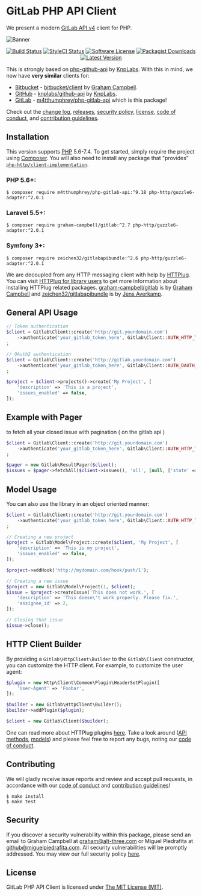 # GitLab PHP API Client

We present a modern [GitLab API v4](https://docs.gitlab.com/ce/api/) client for PHP.

![Banner](https://user-images.githubusercontent.com/2829600/86969006-fc2e3b00-c164-11ea-80b7-8750160a65c4.png)

<p align="center">
<a href="https://github.com/GitLabPHP/Client/actions?query=workflow%3ATests"><img src="https://img.shields.io/github/workflow/status/GitLabPHP/Client/Tests?label=Tests&style=flat-square" alt="Build Status"></img></a>
<a href="https://github.styleci.io/repos/6816335"><img src="https://github.styleci.io/repos/6816335/shield" alt="StyleCI Status"></img></a>
<a href="LICENSE"><img src="https://img.shields.io/badge/license-MIT-brightgreen?style=flat-square" alt="Software License"></img></a>
<a href="https://packagist.org/packages/m4tthumphrey/php-gitlab-api"><img src="https://img.shields.io/packagist/dt/m4tthumphrey/php-gitlab-api?style=flat-square" alt="Packagist Downloads"></img></a>
<a href="https://github.com/GitLabPHP/Client/releases"><img src="https://img.shields.io/github/release/GitLabPHP/Client?style=flat-square" alt="Latest Version"></img></a>
</p>

This is strongly based on [php-github-api](https://github.com/KnpLabs/php-github-api) by [KnpLabs](https://github.com/KnpLabs). With this in mind, we now have **very similar** clients for:

* [Bitbucket](https://bitbucket.org/) - [bitbucket/client](https://packagist.org/packages/bitbucket/client) by [Graham Campbell](https://github.com/GrahamCampbell).
* [GitHub](https://github.com/) - [knplabs/github-api](https://packagist.org/packages/knplabs/github-api) by [KnpLabs](https://github.com/KnpLabs/php-github-api).
* [GitLab](https://gitlab.com/) - [m4tthumphrey/php-gitlab-api](https://packagist.org/packages/m4tthumphrey/php-gitlab-api) which is this package!

Check out the [change log](CHANGELOG.md), [releases](https://github.com/GitLabPHP/Client/releases), [security policy](https://github.com/GitLabPHP/Client/security/policy), [license](LICENSE), [code of conduct](.github/CODE_OF_CONDUCT.md), and [contribution guidelines](.github/CONTRIBUTING.md).


## Installation

This version supports [PHP](https://php.net) 5.6-7.4. To get started, simply require the project using [Composer](https://getcomposer.org). You will also need to install any package that "provides" [`php-http/client-implementation`](https://packagist.org/providers/php-http/client-implementation).

### PHP 5.6+:

```
$ composer require m4tthumphrey/php-gitlab-api:^9.18 php-http/guzzle6-adapter:^2.0.1
```

### Laravel 5.5+:

```
$ composer require graham-campbell/gitlab:^2.7 php-http/guzzle6-adapter:^2.0.1
```

### Symfony 3+:

```
$ composer require zeichen32/gitlabapibundle:^2.6 php-http/guzzle6-adapter:^2.0.1
```

We are decoupled from any HTTP messaging client with help by [HTTPlug](http://httplug.io). You can visit [HTTPlug for library users](https://docs.php-http.org/en/latest/httplug/users.html) to get more information about installing HTTPlug related packages. [graham-campbell/gitlab](https://github.com/GrahamCampbell/Laravel-GitLab) is by [Graham Campbell](https://github.com/GrahamCampbell) and [zeichen32/gitlabapibundle](https://github.com/Zeichen32/GitLabApiBundle) is by [Jens Averkamp](https://github.com/Zeichen32).

## General API Usage

```php
// Token authentication
$client = Gitlab\Client::create('http://git.yourdomain.com')
    ->authenticate('your_gitlab_token_here', Gitlab\Client::AUTH_HTTP_TOKEN)
;

// OAuth2 authentication
$client = Gitlab\Client::create('http://gitlab.yourdomain.com')
    ->authenticate('your_gitlab_token_here', Gitlab\Client::AUTH_OAUTH_TOKEN)
;

$project = $client->projects()->create('My Project', [
    'description' => 'This is a project',
    'issues_enabled' => false,
]);

```

## Example with Pager

to fetch all your closed issue with pagination ( on the gitlab api )

```php
$client = Gitlab\Client::create('http://git.yourdomain.com')
    ->authenticate('your_gitlab_token_here', Gitlab\Client::AUTH_HTTP_TOKEN)
;

$pager = new Gitlab\ResultPager($client);
$issues = $pager->fetchAll($client->issues(), 'all', [null, ['state' => 'closed']]);

```

## Model Usage

You can also use the library in an object oriented manner:

```php
$client = Gitlab\Client::create('http://git.yourdomain.com')
    ->authenticate('your_gitlab_token_here', Gitlab\Client::AUTH_HTTP_TOKEN)
;

// Creating a new project
$project = Gitlab\Model\Project::create($client, 'My Project', [
    'description' => 'This is my project',
    'issues_enabled' => false,
]);

$project->addHook('http://mydomain.com/hook/push/1');

// Creating a new issue
$project = new Gitlab\Model\Project(1, $client);
$issue = $project->createIssue('This does not work.', [
    'description' => 'This doesn\'t work properly. Please fix.',
    'assignee_id' => 2,
]);

// Closing that issue
$issue->close();
```

## HTTP Client Builder

By providing a `Gitlab\HttpClient\Builder` to the `Gitlab\Client` constructor, you can customize the HTTP client. For example, to customize the user agent:

```php
$plugin = new Http\Client\Common\Plugin\HeaderSetPlugin([
    'User-Agent' => 'Foobar',
]);

$builder = new Gitlab\HttpClient\Builder();
$builder->addPlugin($plugin);

$client = new Gitlab\Client($builder);
```

One can read more about HTTPlug plugins [here](https://docs.php-http.org/en/latest/plugins/introduction.html#how-it-works). Take a look around ([API methods](https://github.com/GitLabPHP/Client/tree/9.18/lib/Gitlab/Api), [models](https://github.com/GitLabPHP/Client/tree/9.18/lib/Gitlab/Model)) and please feel free to report any bugs, noting our [code of conduct](.github/CODE_OF_CONDUCT.md).


## Contributing

We will gladly receive issue reports and review and accept pull requests, in accordance with our [code of conduct](.github/CODE_OF_CONDUCT.md) and [contribution guidelines](.github/CONTRIBUTING.md)!

```
$ make install
$ make test
```


## Security

If you discover a security vulnerability within this package, please send an email to Graham Campbell at graham@alt-three.com or Miguel Piedrafita at github@miguelpiedrafita.com. All security vulnerabilities will be promptly addressed. You may view our full security policy [here](https://github.com/GitLabPHP/Client/security/policy).


## License

GitLab PHP API Client is licensed under [The MIT License (MIT)](LICENSE).
